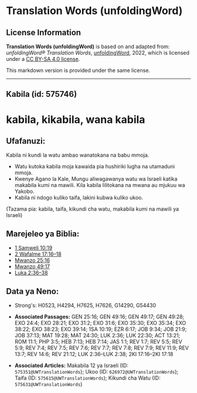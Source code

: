 # Translation Words (unfoldingWord)

## License Information

**Translation Words (unfoldingWord)** is based on and adapted from: _unfoldingWord® Translation Words_, [unfoldingWord](https://unfoldingword.org/utw), 2022, which is licensed under a [CC BY-SA 4.0 license](https://creativecommons.org/licenses/by-sa/4.0/legalcode.en).

This markdown version is provided under the same license.



--------------------------------

## Kabila (id: 575746)

kabila, kikabila, wana kabila
=============================

Ufafanuzi:
----------

Kabila ni kundi la watu ambao wanatokana na babu mmoja.

* Watu kutoka kabila moja kawaida pia hushiriki lugha na utamaduni mmoja.
* Kwenye Agano la Kale, Mungu aliwagawanya watu wa Israeli katika makabila kumi na mawili. Kila kabila lilitokana na mwana au mjukuu wa Yakobo.
* Kabila ni ndogo kuliko taifa, lakini kubwa kuliko ukoo.

(Tazama pia: kabila, taifa, kikundi cha watu, makabila kumi na mawili ya Israeli)

Marejeleo ya Biblia:
--------------------

* [1 Samweli 10:19](https://ref.ly/1Sam10:19)
* [2 Wafalme 17:16–18](https://ref.ly/2Kgs17:16-2Kgs17:18)
* [Mwanzo 25:16](https://ref.ly/Gen25:16)
* [Mwanzo 49:17](https://ref.ly/Gen49:17)
* [Luka 2:36–38](https://ref.ly/Luke2:36-Luke2:38)

Data ya Neno:
-------------

* Strong's: H0523, H4294, H7625, H7626, G14290, G54430

* **Associated Passages:** GEN 25:16; GEN 49:16; GEN 49:17; GEN 49:28; EXO 24:4; EXO 28:21; EXO 31:2; EXO 31:6; EXO 35:30; EXO 35:34; EXO 38:22; EXO 38:23; EXO 39:14; 1SA 10:19; EZR 6:17; JOB 9:34; JOB 21:9; JOB 37:13; MAT 19:28; MAT 24:30; LUK 2:36; LUK 22:30; ACT 13:21; ROM 11:1; PHP 3:5; HEB 7:13; HEB 7:14; JAS 1:1; REV 1:7; REV 5:5; REV 5:9; REV 7:4; REV 7:5; REV 7:6; REV 7:7; REV 7:8; REV 7:9; REV 11:9; REV 13:7; REV 14:6; REV 21:12; LUK 2:36–LUK 2:38; 2KI 17:16–2KI 17:18
* **Associated Articles:** Makabila 12 ya Israeli (ID: `575351@UWTranslationWords`); Ukoo (ID: `626972@UWTranslationWords`); Taifa (ID: `575615@UWTranslationWords`); Kikundi cha Watu (ID: `575631@UWTranslationWords`)

